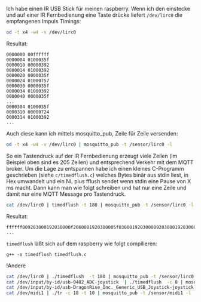 Ich  habe einen IR USB Stick für meinen raspberry. Wenn ich den einstecke und auf einer IR Fernbedienung eine Taste drücke liefert
```/dev/lirc0``` die empfangenen Impuls Timings:

```bash
od -t x4 -w4 -v /dev/lirc0
```
Resultat:
```
0000000 00ffffff
0000004 0100035f
0000010 00000392
0000014 01000392
0000020 0000035f
0000024 01000757
0000030 0000035f
0000034 01000392
0000040 0000035f
...
0000304 0100035f
0000310 00000724
0000314 01000392
...
```

Auch diese kann ich mittels mosquitto_pub, Zeile für Zeile versenden:
```bash
od -t x4 -w4 -v /dev/lirc0 | mosquitto_pub -t /sensor/lirc0 -l
```

So ein Tastendruck auf der IR Fernbedienung erzeugt viele Zeilen (im Beispiel oben sind es 205 Zeilen) und entsprechend Verkehr mit dem MQTT broker.
Um die Lage zu entspannen habe ich einen kleines C-Programm geschrieben (siehe ```c/timedflush.c```) welches
Bytes binär aus stdin liest, in Hex umwandelt und ein NL plus fflush sendet wenn stdin eine Pause von X ms macht.
Dann kann man wie folgt schreiben und hat nur eine Zeile und damit nur eine MQTT Message pro Tastendruck.
```bash
cat /dev/lirc0 | timedflush -t 180 | mosquitto_pub -t /sensor/lirc0 -l
```
Resultat:
```
ffffff009203000192030000f2060001920300005f0300019203000092030001920300005f0300019203000092030001920300005f0300019203000092030001920300005f030001920300005f0300019203000092030001920300005f0300012407000092030001
...
```

```timedflush``` läßt sich auf dem raspberry wie folgt compilieren:
```
g++ -o timedflush timedflush.c
```

!Andere
```bash
cat /dev/lirc0 | ./timedflush  -t 180 | mosquitto_pub -t /sensor/lirc0 -l
cat /dev/input/by-id/usb-0402_ADC-joystick  | ./timedflush  -c 8 | mosquitto_pub -t /sensor/e-sky -l
cat /dev/input/by-id/usb-DragonRise_Inc._Generic_USB_Joystick-joystick | ./timedflush -c 8 | mosquitto_pub -t /sensor/joystick -l
cat /dev/midi1 | ./tr -c 18 -t 10 | mosquitto_pub -t /sensor/midi1 -l
```
